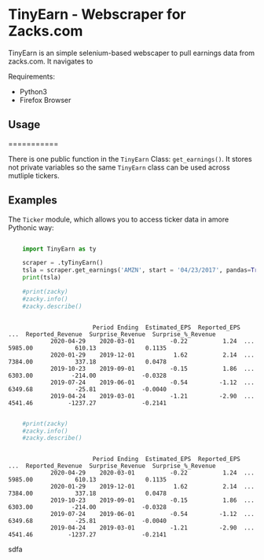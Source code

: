 # TinyEarn - Webscraper for Zacks.com

TinyEarn is an simple selenium-based webscaper to pull earnings data from zacks.com. It navigates to 

Requirements:
* Python3
* Firefox Browser

## Usage
===========

There is one public function in the ``TinyEarn`` Class: ``get_earnings()``. It stores not private variables so the same ``TinyEarn`` class can be used across mutliple tickers.



## Examples

The ``Ticker`` module, which allows you to access ticker data in amore Pythonic way:

``` python

    import TinyEarn as ty

    scraper = .tyTinyEarn()
	tsla = scraper.get_earnings('AMZN', start = '04/23/2017', pandas=True, delay=0)
	print(tsla)

	#print(zacky)
	#zacky.info()
	#zacky.describe()

```
```console

                        Period Ending  Estimated_EPS  Reported_EPS  ...  Reported_Revenue  Surprise_Revenue  Surprise_%_Revenue
            2020-04-29    2020-03-01          -0.22          1.24  ...           5985.00            610.13              0.1135
            2020-01-29    2019-12-01           1.62          2.14  ...           7384.00            337.18              0.0478
            2019-10-23    2019-09-01          -0.15          1.86  ...           6303.00           -214.00             -0.0328
            2019-07-24    2019-06-01          -0.54         -1.12  ...           6349.68            -25.81             -0.0040
            2019-04-24    2019-03-01          -1.21         -2.90  ...           4541.46          -1237.27             -0.2141
```

``` python

	#print(zacky)
	#zacky.info()
	#zacky.describe()

```
```console

                        Period Ending  Estimated_EPS  Reported_EPS  ...  Reported_Revenue  Surprise_Revenue  Surprise_%_Revenue
            2020-04-29    2020-03-01          -0.22          1.24  ...           5985.00            610.13              0.1135
            2020-01-29    2019-12-01           1.62          2.14  ...           7384.00            337.18              0.0478
            2019-10-23    2019-09-01          -0.15          1.86  ...           6303.00           -214.00             -0.0328
            2019-07-24    2019-06-01          -0.54         -1.12  ...           6349.68            -25.81             -0.0040
            2019-04-24    2019-03-01          -1.21         -2.90  ...           4541.46          -1237.27             -0.2141
```

sdfa
